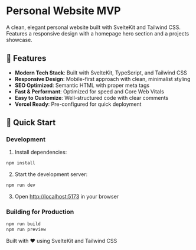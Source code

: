 # Personal Website MVP

A clean, elegant personal website built with SvelteKit and Tailwind CSS. Features a responsive design with a homepage hero section and a projects showcase.

## 🌟 Features

- **Modern Tech Stack**: Built with SvelteKit, TypeScript, and Tailwind CSS
- **Responsive Design**: Mobile-first approach with clean, minimalist styling
- **SEO Optimized**: Semantic HTML with proper meta tags
- **Fast & Performant**: Optimized for speed and Core Web Vitals
- **Easy to Customize**: Well-structured code with clear comments
- **Vercel Ready**: Pre-configured for quick deployment

## 🚀 Quick Start

### Development

1. Install dependencies:
```bash
npm install
```

2. Start the development server:
```bash
npm run dev
```

3. Open [http://localhost:5173](http://localhost:5173) in your browser

### Building for Production

```bash
npm run build
npm run preview
```

Built with ❤️ using SvelteKit and Tailwind CSS
